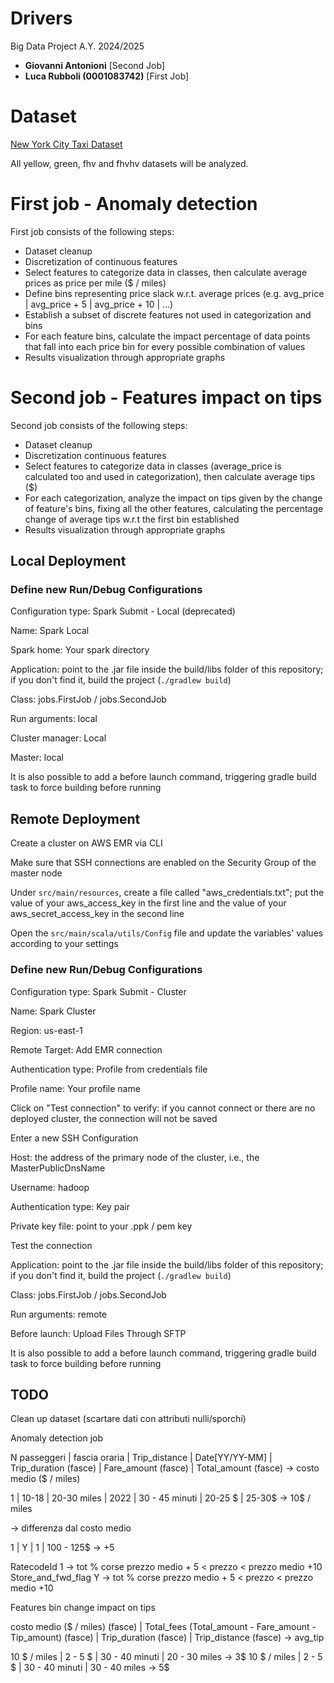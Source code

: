 # Drivers

Big Data Project A.Y. 2024/2025
- **Giovanni Antonioni** [Second Job]
- **Luca Rubboli (0001083742)** [First Job]

# Dataset

[New York City Taxi Dataset](https://www.nyc.gov/site/tlc/about/tlc-trip-record-data.page)

All yellow, green, fhv and fhvhv datasets will be analyzed.

# First job - Anomaly detection

First job consists of the following steps:

- Dataset cleanup
- Discretization of continuous features
- Select features to categorize data in classes, then calculate average prices as price per mile ($ / miles)
- Define bins representing price slack w.r.t. average prices (e.g. avg_price | avg_price + 5 | avg_price + 10 | ...)
- Establish a subset of discrete features not used in categorization and bins
- For each feature bins, calculate the impact percentage of data points that fall into each price bin for every possible combination of values
- Results visualization through appropriate graphs

# Second job - Features impact on tips

Second job consists of the following  steps:

- Dataset cleanup
- Discretization continuous features
- Select features to categorize data in classes (average_price is calculated too and used in categorization), then calculate average tips ($)
- For each categorization, analyze the impact on tips given by the change of feature's bins, fixing all the other features, calculating the percentage change of average tips w.r.t the first bin established
- Results visualization through appropriate graphs

## Local Deployment

### Define new Run/Debug Configurations

Configuration type: Spark Submit - Local (deprecated)

Name: Spark Local

Spark home: Your spark directory

Application: point to the .jar file inside the build/libs folder of this repository; if you don't find it, build the project (`./gradlew build`)

Class: jobs.FirstJob / jobs.SecondJob

Run arguments: local

Cluster manager: Local

Master: local

It is also possible to add a before launch command, triggering gradle build task to force building before running

## Remote Deployment

Create a cluster on AWS EMR via CLI

Make sure that SSH connections are enabled on the Security Group of the master node

Under `src/main/resources`, create a file called "aws_credentials.txt"; put the value of your aws_access_key in the first line and the value of your aws_secret_access_key in the second line

Open the `src/main/scala/utils/Config` file and update the variables' values according to your settings

### Define new Run/Debug Configurations

Configuration type: Spark Submit - Cluster

Name: Spark Cluster

Region: us-east-1

Remote Target: Add EMR connection

Authentication type: Profile from credentials file

Profile name: Your profile name

Click on "Test connection" to verify: if you cannot connect or there are no deployed cluster, the connection will not be saved

Enter a new SSH Configuration

Host: the address of the primary node of the cluster, i.e., the MasterPublicDnsName

Username: hadoop

Authentication type: Key pair

Private key file: point to your .ppk / pem key

Test the connection

Application: point to the .jar file inside the build/libs folder of this repository; if you don't find it, build the project (`./gradlew build`)

Class: jobs.FirstJob / jobs.SecondJob

Run arguments: remote

Before launch: Upload Files Through SFTP

It is also possible to add a before launch command, triggering gradle build task to force building before running

## TODO
Clean up dataset (scartare dati con attributi nulli/sporchi)

Anomaly detection job

N passeggeri | fascia oraria | Trip_distance | Date[YY/YY-MM] | Trip_duration (fasce) | Fare_amount (fasce) | Total_amount (fasce) -> costo medio ($ / miles)

1 | 10-18 | 20-30 miles | 2022 | 30 - 45 minuti | 20-25 $ | 25-30$  -> 10$ / miles

 -> differenza dal costo medio

1 | Y | 1  | 100 - 125$ -> +5

RatecodeId 1 -> tot % corse prezzo medio + 5 < prezzo < prezzo medio +10
Store_and_fwd_flag Y -> tot % corse prezzo medio + 5 < prezzo < prezzo medio +10



Features bin change impact on tips

costo medio ($ / miles) (fasce) | Total_fees (Total_amount - Fare_amount - Tip_amount) (fasce) | Trip_duration (fasce) | Trip_distance (fasce) -> avg_tip

10 $ / miles | 2 - 5 $ | 30 - 40 minuti | 20 - 30 miles -> 3$
10 $ / miles | 2 - 5 $ | 30 - 40 minuti | 30 - 40 miles -> 5$


